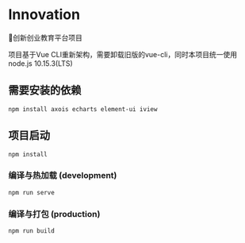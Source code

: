 # Innovation
🎉创新创业教育平台项目

项目基于Vue CLI重新架构，需要卸载旧版的vue-cli，同时本项目统一使用node.js 10.15.3(LTS)

## 需要安装的依赖

```
npm install axois echarts element-ui iview
```

## 项目启动
```
npm install
```

### 编译与热加载 (development)
```
npm run serve
```

### 编译与打包 (production)
```
npm run build
```

